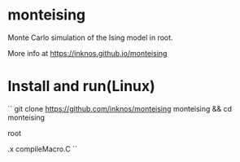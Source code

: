 # monteising
Monte Carlo simulation of the Ising model in root.

More info at https://inknos.github.io/monteising

# Install and run(Linux)

``
git clone https://github.com/inknos/monteising monteising && cd monteising

root

.x compileMacro.C
``